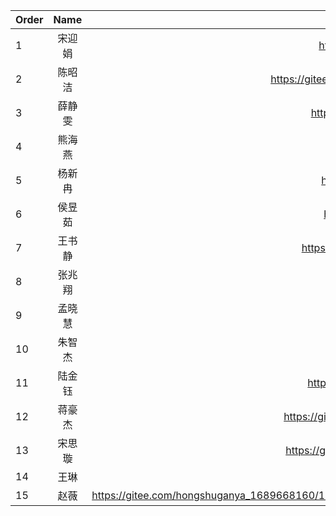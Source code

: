 Order|Name|Table
---|:--:|---:
1|宋迎娟|<a href="https://github.com/songyingjuan/project">https://github.com/songyingjuan/project</a>
2|陈昭洁|<a href="https://gitee.com/cynicoser/zyx/tree/master/hw03">https://gitee.com/cynicoser/zyx/tree/master/hw03</a>
3|薛静雯|<a href="https://github.com/FarewellYO/Homework">https://github.com/FarewellYO/Homework</a>
4|熊海燕|<a href="https://github.com/xhysah/xhy">https://github.com/xhysah/xhy</a>
5|杨新冉|<a href="https://github.com/pinklalala/homework">https://github.com/pinklalala/homework</a>
6|侯昱茹|<a href="https://gitee.com/M_onkey/homework1">https://gitee.com/M_onkey/homework1</a>
7|王书静|<a href="https://github.com/wangxiaohen/Second.git">https://github.com/wangxiaohen/Second.git</a>
8|张兆翔|<a href="https://gitee.com/ZZX0902/ZZX0002">https://gitee.com/ZZX0902/ZZX0002</a>
9|孟晓慧|<a href="https://github.com/MXHOO/WORK">https://github.com/MXHOO/WORK</a>
10|朱智杰|<a href="https://gitee.com/zzj98/FirstWork">https://gitee.com/zzj98/FirstWork</a>
11|陆金钰|<a href="https://github.com/ljy110/L/tree/master/ljy">https://github.com/ljy110/L/tree/master/ljy</a>
12|蒋豪杰|<a href="https://github.com/JHJOO123/homework11.23">https://github.com/JHJOO123/homework11.23</a>
13|宋思璇|<a href="https://gitee.com/ssx123456/456/tree/master/">https://gitee.com/ssx123456/456/tree/master/</a>
14|王琳|<a href="https://gitee.com/lainey-git/hwo2">https://gitee.com/lainey-git/hwo2</a>
15|赵薇|<a href="https://gitee.com/hongshuganya_1689668160/102107/tree/master/HW/20181123HW">https://gitee.com/hongshuganya_1689668160/102107/tree/master/HW/20181123HW</a>


